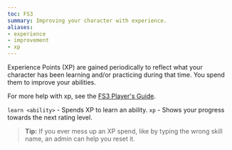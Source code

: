 ```yaml
---
toc: FS3
summary: Improving your character with experience.
aliases:
- experience
- improvement
- xp
---
```

Experience Points (XP) are gained periodically to reflect what your character has been learning and/or practicing during that time.  You spend them to improve your abilities.  

For more help with xp, see the [FS3 Player's Guide](http://aresmush.com/fs3/fs3-3/experience).

`learn <ability>` - Spends XP to learn an ability.
`xp` - Shows your progress towards the next rating level.

> **Tip:** If you ever mess up an XP spend, like by typing the wrong skill name, an admin can help you reset it.

